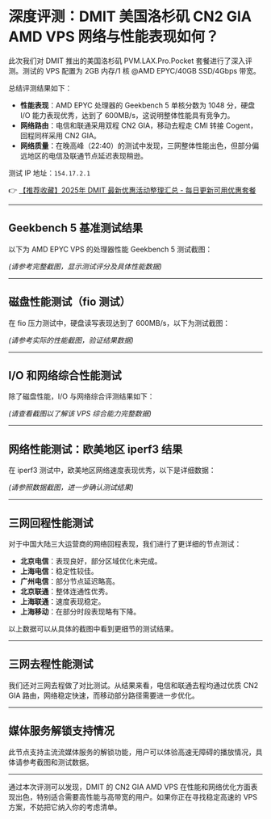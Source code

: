 # 深度评测：DMIT 美国洛杉矶 CN2 GIA AMD VPS 网络与性能表现如何？

此次我们对 DMIT 推出的美国洛杉矶 PVM.LAX.Pro.Pocket 套餐进行了深入评测。测试的 VPS 配置为 2GB 内存/1 核 @AMD EPYC/40GB SSD/4Gbps 带宽。

总结评测结果如下：

- **性能表现**：AMD EPYC 处理器的 Geekbench 5 单核分数为 1048 分，硬盘 I/O 能力表现优秀，达到了 600MB/s，这说明整体性能具有竞争力。
- **网络路由**：电信和联通采用双程 CN2 GIA，移动去程走 CMI 转接 Cogent，回程同样采用 CN2 GIA。
- **网络质量**：在晚高峰（22:40）的测试中发现，三网整体性能出色，但部分偏远地区的电信及联通节点延迟表现稍逊。

测试 IP 地址：`154.17.2.1`

👉 [【推荐收藏】2025年 DMIT 最新优惠活动整理汇总 - 每日更新可用优惠套餐](https://bit.ly/dmit_coupon)

---

## Geekbench 5 基准测试结果

以下为 AMD EPYC VPS 的处理器性能 Geekbench 5 测试截图：

*(请参考完整截图，显示测试评分及具体性能数据)*

---

## 磁盘性能测试（fio 测试）

在 fio 压力测试中，硬盘读写表现达到了 600MB/s，以下为测试截图：

*(请参考实际的性能截图，验证结果数据)*

---

## I/O 和网络综合性能测试

除了磁盘性能，I/O 与网络综合评测结果如下：

*(请查看截图以了解该 VPS 综合能力完整数据)*

---

## 网络性能测试：欧美地区 iperf3 结果

在 iperf3 测试中，欧美地区网络速度表现优秀，以下是详细数据：

*(请参照数据截图，进一步确认测试结果)*

---

## 三网回程性能测试

对于中国大陆三大运营商的网络回程表现，我们进行了更详细的节点测试：

- **北京电信**：表现良好，部分区域优化未完成。
- **上海电信**：稳定性较佳。
- **广州电信**：部分节点延迟略高。
- **北京联通**：整体连通性优秀。
- **上海联通**：速度表现稳定。
- **上海移动**：在部分时段表现略有下降。

以上数据可以从具体的截图中看到更细节的测试结果。

---

## 三网去程性能测试

我们还对三网去程做了对比测试。从结果来看，电信和联通去程均通过优质 CN2 GIA 路由，网络稳定快速，而移动部分路径需要进一步优化。

---

## 媒体服务解锁支持情况

此节点支持主流流媒体服务的解锁功能，用户可以体验高速无障碍的播放情况，具体请参考截图和测试数据。

---

通过本次评测可以发现，DMIT 的 CN2 GIA AMD VPS 在性能和网络优化方面表现出色，特别适合需要高性能与高带宽的用户。如果你正在寻找稳定高速的 VPS 方案，不妨把它纳入你的考虑清单。